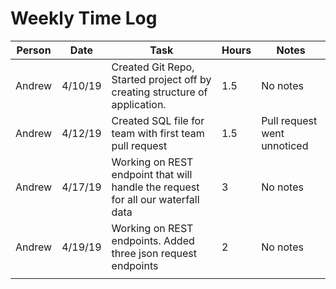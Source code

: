 # Weekly Time Log

| Person | Date | Task | Hours | Notes|
|------|------|------|-------|------|
|Andrew |4/10/19| Created Git Repo, Started project off by creating structure of application. | 1.5 | No notes|
|Andrew |4/12/19| Created SQL file for team with first team pull request | 1.5 | Pull request went unnoticed|
|Andrew |4/17/19| Working on REST endpoint that will handle the request for all our waterfall data | 3 | No notes|
|Andrew|4/19/19| Working on REST endpoints.  Added three json request endpoints| 2 | No notes|
||||||